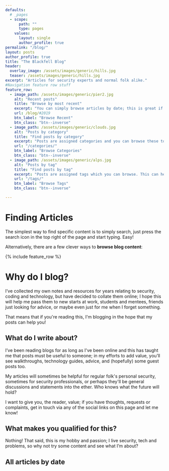```yaml
---
defaults:
  # _pages
  - scope:
      path: ""
      type: pages
    values:
      layout: single
      author_profile: true
permalink: "/blog/"
layout: posts
author_profile: true
title: "The Blackfell Blog"
header:
  overlay_image: /assets/images/generic/hills.jpg
  teaser: /assets/images/generic/hills.jpg
excerpt: "Articles for security experts and normal folk alike."
#Navigation feature row stuff
feature_row:
  - image_path: /assets/images/generic/pier2.jpg
    alt: "Recent posts"
    title: "Browse by most recent"
    excerpt: "You can simply browse articles by date; this is great if you want to browse and just see what the blog is all about. Posts are organised by year and you'll see the most recent content first."
    url: /blog/#2019
    btn_label: "Browse Recent"
    btn_class: "btn--inverse"
  - image_path: /assets/images/generic/clouds.jpg
    alt: "Posts by category"
    title: "Find posts by category"
    excerpt: "Posts are assigned categories and you can browse these to find content. This can help if you're interested in technical content only, or if you're looking for general security guidance."
    url: "/categories/"
    btn_label: "Browse Categories"
    btn_class: "btn--inverse"
  - image_path: /assets/images/generic/alps.jpg
    alt: "Posts by tag"
    title: "Find posts by tag"
    excerpt: "Posts are assigned tags which you can browse. This can help if you're interested in specific technologies or subjects; you may find this helpful to learn about, say Python, Windows or passwords."
    url: "/tags/"
    btn_label: "Browse Tags"
    btn_class: "btn--inverse"

---
```


# Finding Articles
The simplest way to find specific content is to simply search, just press the search icon in the top right of the page and start typing. Easy!

Alternatively, there are a few clever ways to **browse blog content**:

{% include feature_row %}

# Why do I blog?

I’ve collected my own notes and resources for years relating to security, coding and technology, but have decided to collate them online; I hope this will help me pass them to new starts at work, students and mentees, friends just looking for advice, or maybe even just for me when I forget something.

That means that if you're reading this, I'm blogging in the hope that my posts can help you!

## What do I write about?

I’ve been reading blogs for as long as I've been online and this has taught me that posts must be useful to someone; in my efforts to add value, you’ll see walkthroughs, technology guides, advice, and (hopefully) some guest posts too.

My articles will sometimes be helpful for regular folk's personal security, sometimes for security professionals, or perhaps they'll be general discussions and statements into the ether. Who knows what the future will hold? 

I want to give you, the reader, value; if you have thoughts, requests or complaints, get in touch via any of the social links on this page and let me know!

## What makes you qualified for this?

Nothing! That said, this is my hobby and passion; I live security, tech and problems, so why not try some content and see what I’m about?

## All articles by date

